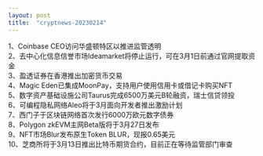 ```yaml
---
layout: post
title:  "cryptnews-20230214"
---
```

1、Coinbase CEO访问华盛顿特区以推进监管透明  
2、去中心化信息信誉市场Ideamarket将停止运行，可在3月1日前通过官网提取资金  
3、盈透证券在香港推出加密货币交易  
4、Magic Eden已集成MoonPay，支持用户使用信用卡或借记卡购买NFT  
5、数字资产基础设施公司Taurus完成6500万美元B轮融资，瑞士信贷领投  
6、可编程隐私网络Aleo将于3月面向开发者推出激励计划  
7、西门子于区块链网络首次发行6000万欧元数字债券  
8、Polygon zkEVM主网Beta版将于3月27日发布  
9、NFT市场Blur发布原生Token BLUR，现报0.65美元  
10、芝商所将于3月13日推出比特币期货合约，目前正在等待监管部门审查  
